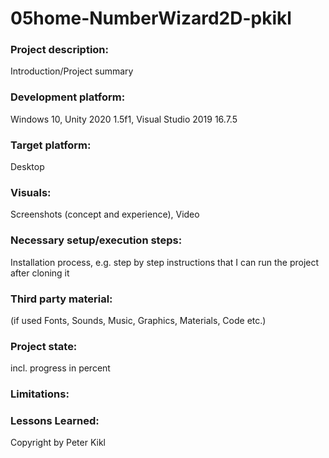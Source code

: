 # 05home-NumberWizard2D-pkikl

### Project description: 
Introduction/Project summary 

### Development platform: 
Windows 10, Unity 2020 1.5f1, Visual Studio 2019 16.7.5

### Target platform: 
Desktop 

### Visuals: 
Screenshots (concept and experience), Video

### Necessary setup/execution steps: 
Installation process, e.g. step by step instructions that I can run the project after cloning it

### Third party material: 
(if used Fonts, Sounds, Music, Graphics, Materials, Code etc.)

### Project state: 
incl. progress in percent

### Limitations: 

### Lessons Learned: 

Copyright by Peter Kikl
